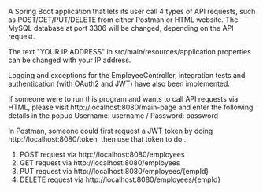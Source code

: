 A Spring Boot application that lets its user call 4 types of API requests, such as POST/GET/PUT/DELETE from either Postman or HTML website. 
The MySQL database at port 3306 will be changed, depending on the API request.

The text "YOUR IP ADDRESS" in src/main/resources/application.properties can be changed with your IP address.

Logging and exceptions for the EmployeeController, integration tests and authentication (with OAuth2 and JWT) have also been implemented.

If someone were to run this program and wants to call API requests via HTML, please visit http://localhost:8080/main-page and enter the following details in the popup
Username: username / Password: password

In Postman, someone could first request a JWT token by doing http://localhost:8080/token, then use that token to do...
1. POST request via http://localhost:8080/employees
2. GET request via http://localhost:8080/employees
3. PUT request via http://localhost:8080/employees/{empId}
4. DELETE request via http://localhost:8080/employees/{empId}
